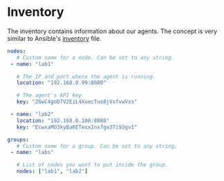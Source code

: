 # Inventory
The inventory contains information about our agents. The concept is very similar to Ansible's [inventory](https://docs.ansible.com/ansible/latest/inventory_guide/intro_inventory.html) file.

```yaml title="inventory.yaml"
nodes:
   # Custom name for a node. Can be set to any string. 
 - name: "lab1"

   # The IP and port where the agent is running.
   location: "192.168.0.99:8080"

   # The agent's API key
   key: "Z6wC4goD7V2EiL4XuecTuo8jVxfvwVxs"

 - name: "lab2"
   location: "192.168.0.100:8080"
   key: "EcwxaMO3kyBaKETesxInx7ga3Ti93gvI"

groups:
   # Custom name for a group. Can be set to any string.
 - name: "labs"

   # List of nodes you want to put inside the group.
   nodes: ["lab1", "lab2"]
```
